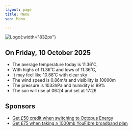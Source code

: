 ```yaml
---
layout: page
title: Menu
seo: Menu

---
```


![Logo](/images/logo.jpg){:width="832px"}

<!-- weather_marker starts -->
## On Friday, 10 October 2025

- The average temperature today is 11.36˚C,
- With highs of 11.36˚C and lows of 11.36˚C,
- It may feel like 10.88˚C with clear sky
- The wind speed is 0.86m/s and visibility is 10000m
- The pressure is 1033hPa and humidity is 89%
- The sun will rise at 06:24 and set at 17:26

<!-- weather_marker ends -->

## Sponsors

- [Get £50 credit when switching to Octopus Energy](https://bit.ly/3oD1nnS)
- [Get £75 when taking a 1000mb YouFibre broadband plan](https://aklam.io/91zWhU?)

